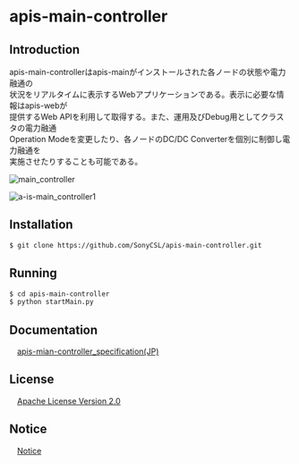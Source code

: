 # apis-main-controller

## Introduction
apis-main-controllerはapis-mainがインストールされた各ノードの状態や電力融通の  
状況をリアルタイムに表示するWebアプリケーションである。表示に必要な情報はapis-webが  
提供するWeb APIを利用して取得する。また、運用及びDebug用としてクラスタの電力融通  
Operation Modeを変更したり、各ノードのDC/DC Converterを個別に制御し電力融通を  
実施させたりすることも可能である。  

![main_controller](https://user-images.githubusercontent.com/71874910/94902724-9b986b00-04d3-11eb-8103-e01691331ec1.PNG)

![a-is-main_controller1](https://user-images.githubusercontent.com/71874910/94903046-25e0cf00-04d4-11eb-83b4-dac12ae0daf9.PNG)

## Installation
```bash
$ git clone https://github.com/SonyCSL/apis-main-controller.git
```

## Running
```bash
$ cd apis-main-controller
$ python startMain.py
```


## Documentation
&emsp;[apis-mian-controller_specification(JP)](https://github.com/SonyCSL/apis-main-controller/blob/master/doc/jp/apis-main-controller_specification.md)



## License
&emsp;[Apache License Version 2.0](https://github.com/oes-github/apis-main-controller/blob/master/LICENSE)


## Notice
&emsp;[Notice](https://github.com/oes-github/apis-main-controller/blob/master/NOTICE.md)
